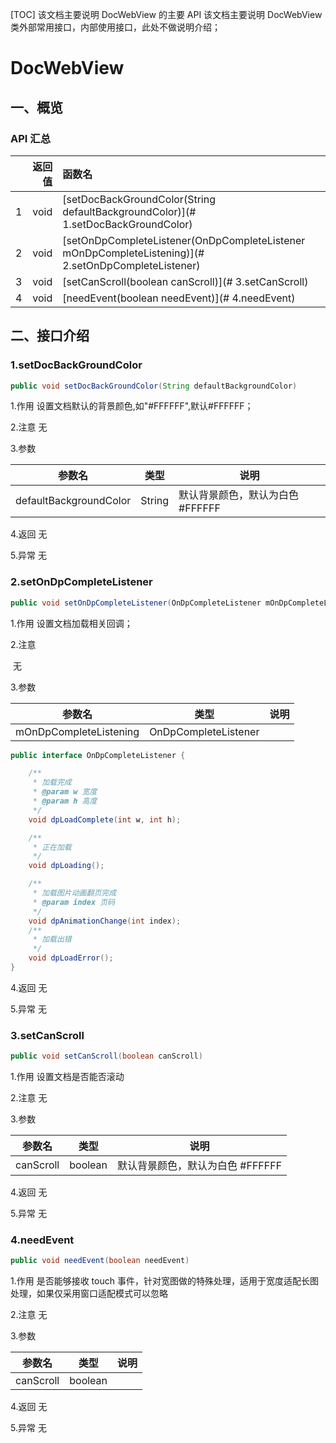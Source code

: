 [TOC]
该文档主要说明 DocWebView 的主要 API
该文档主要说明 DocWebView 类外部常用接口，内部使用接口，此处不做说明介绍；

# DocWebView


## 一、概览
### API 汇总

|  | 返回值|          函数名                                                    |
| -------------- | -------------: | :----------------------------------------------------------- |
| 1 | void | [setDocBackGroundColor(String defaultBackgroundColor)](# 1.setDocBackGroundColor) |
| 2 | 	void | [setOnDpCompleteListener(OnDpCompleteListener mOnDpCompleteListening)](# 2.setOnDpCompleteListener) |
| 3 | void | [setCanScroll(boolean canScroll)](# 3.setCanScroll) |
| 4 | void | [needEvent(boolean needEvent)](# 4.needEvent) |


## 二、接口介绍

### 1.setDocBackGroundColor

```java
public void setDocBackGroundColor(String defaultBackgroundColor)
```

 1.作用
 	设置文档默认的背景颜色,如"#FFFFFF",默认#FFFFFF；

 2.注意
	无

 3.参数

| 参数名                 | 类型   | 说明                             |
| ---------------------- | ------ | -------------------------------- |
| defaultBackgroundColor | String | 默认背景颜色，默认为白色 #FFFFFF |

 4.返回
	无

 5.异常
	无

### 2.setOnDpCompleteListener

```java
public void setOnDpCompleteListener(OnDpCompleteListener mOnDpCompleteListening)

```

 1.作用
 	设置文档加载相关回调；

 2.注意

​	无

 3.参数

| 参数名                 | 类型                 | 说明 |
| ---------------------- | -------------------- | ---- |
| mOnDpCompleteListening | OnDpCompleteListener |      |

```java
public interface OnDpCompleteListener {

    /**
     * 加载完成
     * @param w 宽度
     * @param h 高度
     */
    void dpLoadComplete(int w, int h);

    /**
     * 正在加载
     */
    void dpLoading();

    /**
     * 加载图片动画翻页完成
     * @param index 页码
     */
    void dpAnimationChange(int index);
    /**
     * 加载出错
     */
    void dpLoadError();
}
```

 4.返回
	无

 5.异常
 	无

### 3.setCanScroll

```java
public void setCanScroll(boolean canScroll)
```

 1.作用
 	设置文档是否能否滚动

 2.注意
	无

 3.参数

| 参数名    | 类型    | 说明                             |
| --------- | ------- | -------------------------------- |
| canScroll | boolean | 默认背景颜色，默认为白色 #FFFFFF |

 4.返回
	无

 5.异常
	无

### 4.needEvent

```java
public void needEvent(boolean needEvent)
```

 1.作用
 	是否能够接收 touch 事件，针对宽图做的特殊处理，适用于宽度适配长图处理，如果仅采用窗口适配模式可以忽略

 2.注意
	无

 3.参数

| 参数名    | 类型    | 说明 |
| --------- | ------- | ---- |
| canScroll | boolean |      |

 4.返回
	无

 5.异常
	无








